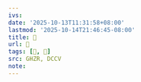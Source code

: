 ```yaml
---
ivs:
date: '2025-10-13T11:31:58+08:00'
lastmod: '2025-10-14T21:46:45-08:00'
title: 󰫑
url: 󰫑
tags: [𦀜, 𦀜]
src: GHZR, DCCV
note:
---
```

